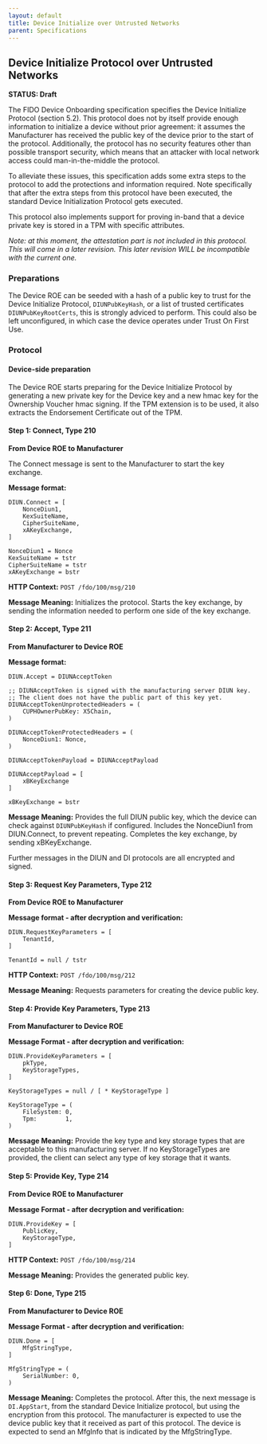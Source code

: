 ```yaml
---
layout: default
title: Device Initialize over Untrusted Networks
parent: Specifications
---
```


## Device Initialize Protocol over Untrusted Networks

**STATUS: Draft**


The FIDO Device Onboarding specification specifies the Device Initialize Protocol (section 5.2).
This protocol does not by itself provide enough information to initialize a device without prior agreement: it assumes the Manufacturer has received the public key of the device prior to the start of the protocol.
Additionally, the protocol has no security features other than possible transport security, which means that an attacker with local network access could man-in-the-middle the protocol.

To alleviate these issues, this specification adds some extra steps to the protocol to add the protections and information required.
Note specifically that after the extra steps from this protocol have been executed, the standard Device Initialization Protocol gets executed.

This protocol also implements support for proving in-band that a device private key is stored in a TPM with specific attributes.

*Note: at this moment, the attestation part is not included in this protocol. This will come in a later revision. This later revision WILL be incompatible with the current one.*


### Preparations

The Device ROE can be seeded with a hash of a public key to trust for the Device Initialize Protocol, `DIUNPubKeyHash`, or a list of trusted certificates `DIUNPubKeyRootCerts`, this is strongly adviced to perform.
This could also be left unconfigured, in which case the device operates under Trust On First Use.


### Protocol
#### Device-side preparation

The Device ROE starts preparing for the Device Initialize Protocol by generating a new private key for the Device key and a new hmac key for the Ownership Voucher hmac signing.
If the TPM extension is to be used, it also extracts the Endorsement Certificate out of the TPM.


#### Step 1: Connect, Type 210

**From Device ROE to Manufacturer**

The Connect message is sent to the Manufacturer to start the key exchange.

**Message format:**
``` cddl
DIUN.Connect = [
    NonceDiun1,
    KexSuiteName,
    CipherSuiteName,
    xAKeyExchange,
]

NonceDiun1 = Nonce
KexSuiteName = tstr
CipherSuiteName = tstr
xAKeyExchange = bstr
```

**HTTP Context:**
`POST /fdo/100/msg/210`

**Message Meaning:**
Initializes the protocol.
Starts the key exchange, by sending the information needed to perform one side
of the key exchange.


#### Step 2: Accept, Type 211

**From Manufacturer to Device ROE**

**Message format:**
``` cddl
DIUN.Accept = DIUNAcceptToken

;; DIUNAcceptToken is signed with the manufacturing server DIUN key.
;; The client does not have the public part of this key yet.
DIUNAcceptTokenUnprotectedHeaders = (
    CUPHOwnerPubKey: X5Chain,
)

DIUNAcceptTokenProtectedHeaders = (
    NonceDiun1: Nonce,
)

DIUNAcceptTokenPayload = DIUNAcceptPayload

DIUNAcceptPayload = [
    xBKeyExchange
]

xBKeyExchange = bstr
```

**Message Meaning:**
Provides the full DIUN public key, which the device can check against `DIUNPubKeyHash` if configured.
Includes the NonceDiun1 from DIUN.Connect, to prevent repeating.
Completes the key exchange, by sending xBKeyExchange.

Further messages in the DIUN and DI protocols are all encrypted and signed.


#### Step 3: Request Key Parameters, Type 212

**From Device ROE to Manufacturer**

**Message format - after decryption and verification:**
``` cddl
DIUN.RequestKeyParameters = [
    TenantId,
]

TenantId = null / tstr
```

**HTTP Context:**
`POST /fdo/100/msg/212`

**Message Meaning:**
Requests parameters for creating the device public key.


#### Step 4: Provide Key Parameters, Type 213

**From Manufacturer to Device ROE**

**Message Format - after decryption and verification:**
``` cddl
DIUN.ProvideKeyParameters = [
    pkType,
    KeyStorageTypes,
]

KeyStorageTypes = null / [ * KeyStorageType ]

KeyStorageType = (
    FileSystem: 0,
    Tpm:        1,
)
```

**Message Meaning:**
Provide the key type and key storage types that are acceptable to this manufacturing
server.
If no KeyStorageTypes are provided, the client can select any type of key storage
that it wants.


#### Step 5: Provide Key, Type 214

**From Device ROE to Manufacturer**

**Message Format - after decryption and verification:**
``` cddl
DIUN.ProvideKey = [
    PublicKey,
    KeyStorageType,
]
```

**HTTP Context:**
`POST /fdo/100/msg/214`

**Message Meaning:**
Provides the generated public key.


#### Step 6: Done, Type 215

**From Manufacturer to Device ROE**

**Message Format - after decryption and verification:**
``` cddl
DIUN.Done = [
    MfgStringType,
]

MfgStringType = (
    SerialNumber: 0,
)
```

**Message Meaning:**
Completes the protocol.
After this, the next message is `DI.AppStart`, from the standard Device Initialize protocol, but using the encryption from this protocol.
The manufacturer is expected to use the device public key that it received as part of this protocol.
The device is expected to send an MfgInfo that is indicated by the MfgStringType.
